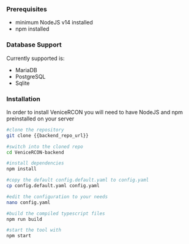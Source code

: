 ### Prerequisites

* minimum NodeJS v14 installed
* npm installed

### Database Support

Currently supported is:

  * MariaDB
  * PostgreSQL
  * Sqlite

### Installation

In order to install VeniceRCON you will need to have NodeJS and npm preinstalled on your server

```bash
#clone the repository
git clone {{backend_repo_url}}

#switch into the cloned repo
cd VeniceRCON-backend

#install dependencies
npm install

#copy the default config.default.yaml to config.yaml
cp config.default.yaml config.yaml

#edit the configuration to your needs
nano config.yaml

#build the compiled typescript files
npm run build

#start the tool with
npm start
```